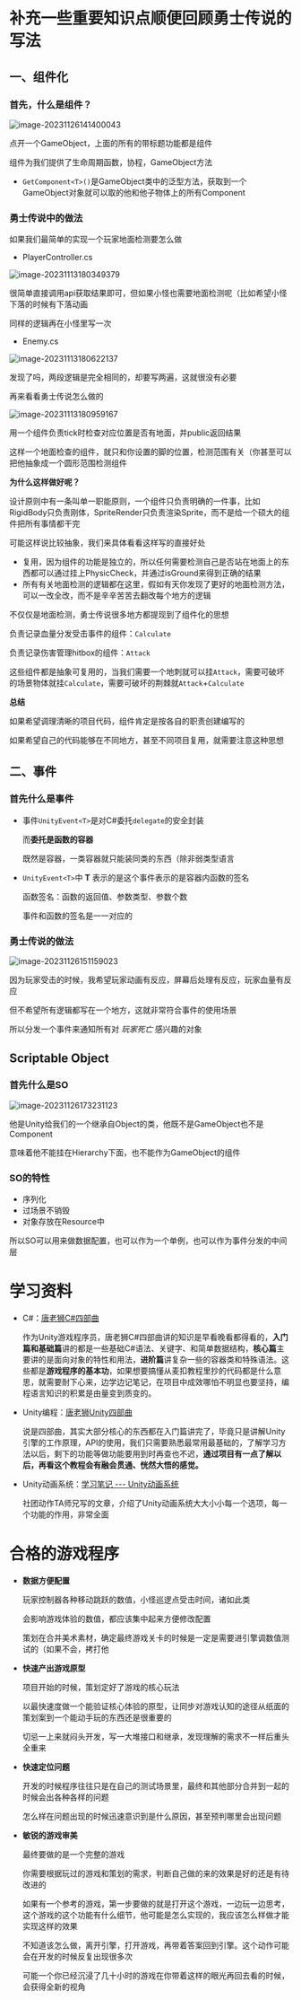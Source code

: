 # 补充一些重要知识点顺便回顾勇士传说的写法

## 一、组件化

### 首先，什么是组件？

![image-20231126141400043](https://image-wai.oss-cn-guangzhou.aliyuncs.com/img/image-20231126141400043.png)

点开一个GameObject，上面的所有的带标题功能都是组件

组件为我们提供了生命周期函数，协程，GameObject方法

+ `GetComponent<T>()`是GameObject类中的泛型方法，获取到一个GameObject对象就可以取的他和他子物体上的所有Component

### 勇士传说中的做法

如果我们最简单的实现一个玩家地面检测要怎么做

+ PlayerController.cs

![image-20231113180349379](https://image-wai.oss-cn-guangzhou.aliyuncs.com/img/image-20231113180349379.png)

很简单直接调用api获取结果即可，但如果小怪也需要地面检测呢（比如希望小怪下落的时候有下落动画

同样的逻辑再在小怪里写一次

+ Enemy.cs

![image-20231113180622137](https://image-wai.oss-cn-guangzhou.aliyuncs.com/img/image-20231113180622137.png)

发现了吗，两段逻辑是完全相同的，却要写两遍，这就很没有必要



再来看看勇士传说怎么做的

![image-20231113180959167](https://image-wai.oss-cn-guangzhou.aliyuncs.com/img/image-20231113180959167.png)

用一个组件负责tick时检查对应位置是否有地面，并public返回结果

这样一个地面检查的组件，就只和你设置的脚的位置，检测范围有关（你甚至可以把他抽象成一个圆形范围检测组件



**为什么这样做好呢？**

设计原则中有一条叫单一职能原则，一个组件只负责明确的一件事，比如RigidBody只负责刚体，SpriteRender只负责渲染Sprite，而不是给一个硕大的组件把所有事情都干完

可能这样说比较抽象，我们来具体看看这样写的直接好处

+ 复用，因为组件的功能是独立的，所以任何需要检测自己是否站在地面上的东西都可以通过挂上PhysicCheck，并通过isGround来得到正确的结果
+ 所有有关地面检测的逻辑都在这里，假如有天你发现了更好的地面检测方法，可以一改全改，而不是辛辛苦苦去翻改每个地方的逻辑



不仅仅是地面检测，勇士传说很多地方都提现到了组件化的思想

负责记录血量分发受击事件的组件：`Calculate`

负责记录伤害管理hitbox的组件：`Attack`

这些组件都是抽象可复用的，当我们需要一个地刺就可以挂`Attack`，需要可破坏的场景物体就挂`Calculate`，需要可破坏的荆棘就`Attack`+`Calculate`



**总结**

如果希望调理清晰的项目代码，组件肯定是按各自的职责创建编写的

如果希望自己的代码能够在不同地方，甚至不同项目复用，就需要注意这种思想



## 	二、事件

### 首先什么是事件

+ 事件`UnityEvent<T>`是对C#委托`delegate`的安全封装

  而**委托是函数的容器**

  既然是容器，一类容器就只能装同类的东西（除非弱类型语言

+ `UnityEvent<T>`中 **T** 表示的是这个事件表示的是容器内函数的签名

  函数签名：函数的返回值、参数类型、参数个数

  事件和函数的签名是一一对应的

### 勇士传说的做法

![image-20231126151159023](https://image-wai.oss-cn-guangzhou.aliyuncs.com/img/image-20231126151159023.png)

因为玩家受击的时候，我希望玩家动画有反应，屏幕后处理有反应，玩家血量有反应

但不希望所有逻辑都写在一个地方，这就非常符合事件的使用场景

所以分发一个事件来通知所有对 *玩家死亡* 感兴趣的对象



## Scriptable Object

### 首先什么是SO

![image-20231126173231123](https://image-wai.oss-cn-guangzhou.aliyuncs.com/img/image-20231126173231123.png)

他是Unity给我们的一个继承自Object的类，他既不是GameObject也不是Component

意味着他不能挂在Hierarchy下面，也不能作为GameObject的组件

### SO的特性

+ 序列化
+ 过场景不销毁
+ 对象存放在Resource中

所以SO可以用来做数据配置，也可以作为一个单例，也可以作为事件分发的中间层



# 学习资料

+ C#：[唐老狮C#四部曲](https://space.bilibili.com/79983517/channel/seriesdetail?sid=602245)

  作为Unity游戏程序员，唐老狮C#四部曲讲的知识是早看晚看都得看的，**入门篇和基础篇**讲的都是一些基础C#语法、关键字、和简单数据结构，**核心篇**主要讲的是面向对象的特性和用法，**进阶篇**讲复杂一些的容器类和特殊语法。这些都是**游戏程序的基本功**，如果想要搞懂从麦扣教程里抄的代码都是什么意思，就需要耐下心来，边学边记笔记，在项目中成效哪怕不明显也要坚持，编程语言知识的积累是由量变到质变的。



+ Unity编程：[唐老狮Unity四部曲](https://space.bilibili.com/79983517/channel/seriesdetail?sid=602246)

  说是四部曲，其实大部分核心的东西都在入门篇讲完了，毕竟只是讲解Unity引擎的工作原理，API的使用，我们只需要熟悉最常用最基础的，了解学习方法以后，剩下的功能等做功能要用到时再查也不迟，**通过项目有一点了解以后，再看这个教程会有融会贯通、恍然大悟的感觉。**



+ Unity动画系统：[学习笔记 --- Unity动画系统](https://zhuanlan.zhihu.com/p/105029905)

  社团动作TA师兄写的文章，介绍了Unity动画系统大大小小每一个选项，每一个功能的作用，非常全面



# 合格的游戏程序

+ **数据方便配置**

  玩家控制器各种移动跳跃的数值，小怪巡逻点受击时间，诸如此类

  会影响游戏体验的数值，都应该集中起来方便修改配置

  策划在合并美术素材，确定最终游戏关卡的时候是一定是需要进引擎调数值测试的（如果不会，拷打他

  

+ **快速产出游戏原型**

  项目开始的时候，策划定好了游戏的核心玩法

  以最快速度做一个能验证核心体验的原型，让同步对游戏认知的途径从纸面的策划案到一个能动手玩的东西还是很重要的

  切忌一上来就闷头开发，写一大堆接口和继承，发现理解的需求不一样后重头全重来

  

+ **快速定位问题**

  开发的时候程序往往只是在自己的测试场景里，最终和其他部分合并到一起的时候会出各种各样的问题

  怎么样在问题出现的时候迅速意识到是什么原因，甚至预判哪里会出现问题

  

+ **敏锐的游戏审美**

  最终要做的是一个完整的游戏

  你需要根据玩过的游戏和策划的需求，判断自己做的来的效果是好的还是有待改进的

  如果有一个参考的游戏，第一步要做的就是打开这个游戏，一边玩一边思考，这个游戏的这个功能有什么细节，他可能是怎么实现的，我应该怎么样做才能实现这样的效果

  不知道该怎么做，离开引擎，打开游戏，再带着答案回到引擎。这个动作可能会在开发的时候反复出现很多次

  可能一个你已经沉浸了几十小时的游戏在你带着这样的眼光再回去看的时候，会获得全新的视角





